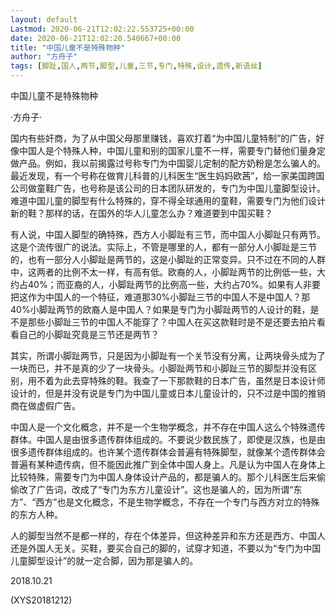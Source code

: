 ```yaml
---
layout: default
Lastmod: 2020-06-21T12:02:22.553725+00:00
date: 2020-06-21T12:02:20.540667+00:00
title: "中国儿童不是特殊物种"
author: "方舟子"
tags: [脚趾,国人,两节,脚型,儿童,三节,专门,特殊,设计,遗传,新语丝]
---
```


中国儿童不是特殊物种

·方舟子·

国内有些奸商，为了从中国父母那里赚钱，喜欢打着“为中国儿童特制”的广告，好像中国人是个特殊人种，中国儿童和别的国家儿童不一样，需要专门替他们量身定做产品。例如，我以前揭露过号称专门为中国婴儿定制的配方奶粉是怎么骗人的。最近发现，有一个号称在做育儿科普的儿科医生“医生妈妈欧茜”，给一家美国跨国公司做童鞋广告，也号称是该公司的日本团队研发的，专门为中国儿童脚型设计。难道中国儿童的脚型有什么特殊的，穿不得全球通用的童鞋，需要专门为他们设计新的鞋？那样的话，在国外的华人儿童怎么办？难道要到中国买鞋？

有人说，中国人脚型的确特殊，西方人小脚趾有三节，而中国人小脚趾只有两节。这是个流传很广的说法。实际上，不管是哪里的人，都有一部分人小脚趾是三节的，也有一部分人小脚趾是两节的，这是小脚趾的正常变异。只不过在不同的人群中，这两者的比例不太一样，有高有低。欧裔的人，小脚趾两节的比例低一些，大约占40%；而亚裔的人，小脚趾两节的比例高一些，大约占70%。如果有人非要把这作为中国人的一个特征，难道那30%小脚趾三节的中国人不是中国人？那40%小脚趾两节的欧裔人是中国人？如果是专门为小脚趾两节的人设计的鞋，是不是那些小脚趾三节的中国人不能穿了？中国人在买这款鞋时是不是还要去拍片看看自己的小脚趾究竟是三节还是两节？

其实，所谓小脚趾两节，只是因为小脚趾有一个关节没有分离，让两块骨头成为了一块而已，并不是真的少了一块骨头。小脚趾两节和小脚趾三节的脚型并没有区别，用不着为此去穿特殊的鞋。我查了一下那款鞋的日本广告，虽然是日本设计师设计的，但是并没有说是专门为中国儿童或日本儿童设计的，只不过是中国的推销商在做虚假广告。

中国人是一个文化概念，并不是一个生物学概念，并不存在中国人这么个特殊遗传群体。中国人是由很多遗传群体组成的。不要说少数民族了，即使是汉族，也是由很多遗传群体组成的。也许某个遗传群体会普遍有特殊脚型，就像某个遗传群体会普遍有某种遗传病，但不能因此推广到全体中国人身上。凡是认为中国人在身体上比较特殊，需要专门为中国人身体设计产品的，都是骗人的。那个儿科医生后来偷偷改了广告词，改成了“专门为东方儿童设计”。这也是骗人的，因为所谓“东方”、“西方”也是文化概念，不是生物学概念，不存在一个专门与西方对立的特殊的东方人种。

人的脚型当然不是都一样的，存在个体差异，但这种差异和东方还是西方、中国人还是外国人无关。买鞋，要买合自己的脚的，试穿才知道，不要以为“专门为中国儿童脚型设计”的就一定合脚，因为那是骗人的。

2018.10.21

(XYS20181212)


